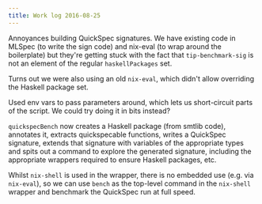 ```yaml
---
title: Work log 2016-08-25
---
```


Annoyances building QuickSpec signatures. We have existing code in MLSpec (to write the sign code) and nix-eval (to wrap around the boilerplate) but they're getting stuck with the fact that `tip-benchmark-sig` is not an element of the regular `haskellPackages` set.

Turns out we were also using an old `nix-eval`, which didn't allow overriding the Haskell package set.

Used env vars to pass parameters around, which lets us short-circuit parts of the script. We could try doing it in bits instead?

`quickspecBench` now creates a Haskell package (from smtlib code), annotates it, extracts quickspecable functions, writes a QuickSpec signature, extends that signature with variables of the appropriate types and spits out a command to explore the generated signature, including the appropriate wrappers required to ensure Haskell packages, etc.

Whilst `nix-shell` is used in the wrapper, there is no embedded use (e.g. via `nix-eval`), so we can use `bench` as the top-level command in the `nix-shell` wrapper and benchmark the QuickSpec run at full speed.
